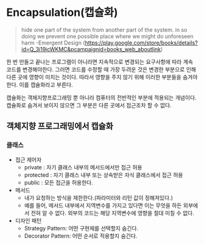 # Encapsulation(캡슐화)

> hide one part of the system from another part of the system.
> in so doing we prevent one possible place where we might do unforeseen harm
> -Emergent Design (https://play.google.com/store/books/details?id=Q_3i19icWKMC&pcampaignid=books_web_aboutlink)

한 번 만들고 끝나는 프로그램이 아니라면 지속적으로 변경되는 요구사항에 따라 계속 코드를 변경해야한다. 그러면 코드를 수정할 때 가장 두려운 것은 변경한 부분으로 인해 다른 곳에 영향이 미치는 것이다. 따라서 영향을 주지 않기 위해 이러한 부분들을 숨겨야한다. 이를 캡슐화라고 부른다.

캡슐화는 객체지향프로그래밍 뿐 아니라 컴퓨터의 전반적인 부분에 적용되는 개념이다. 캡슐화로 숨겨서 보이지 않으면 그 부분은 다른 곳에서 접근조차 할 수 없다.

## 객체지향 프로그래밍에서 캡슐화
### 클래스
- 접근 제어자
  - private : 자기 클래스 내부의 메서드에서만 접근 허용
  - protected : 자기 클래스 내부 또는 상속받은 자식 클래스에서 접근 허용
  - public : 모든 접근을 허용한다.
- 메서드
  - 내가 요청하는 방식을 제한한다.(파라미터와 리턴 값이 정해져있다.)
  - 예를 들어, 메서드 내부에서 지역변수를 가지고 있다면 이는 무엇을 하든 외부에서 전혀 알 수 없다. 외부의 코드는 해당 지역변수에 영향을 절대 미칠 수 없다.
- 디자인 패턴
  - Strategy Pattern: 어떤 구현체를 선택할지 숨긴다.
  - Decorator Pattern: 어떤 순서로 적용할지 숨긴다.
